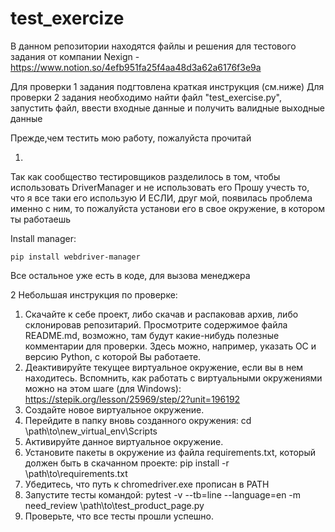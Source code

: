 # test_exercize
В данном репозитории находятся файлы и решения для тестового задания от компании Nexign - https://www.notion.so/4efb951fa25f4aa48d3a62a6176f3e9a

Для проверки 1 задания подгтовлена краткая инструкция (см.ниже)
Для проверки 2 задания необходимо найти файл "test_exercise.py", запустить файл, ввести входные данные и получить валидные выходные данные



Прежде,чем тестить мою работу, пожалуйста прочитай

1.

Так как сообщество тестировщиков разделилось в том, чтобы использовать DriverManager и не использовать его
    Прошу учесть то, что я все таки его использую 
    И ЕСЛИ, друг мой, появилась проблема именно с ним, то пожалуйста установи его в свое окружение, в котором ты работаешь
    
Install manager:
```
pip install webdriver-manager
```
Все остальное уже есть в коде, для вызова менеджера


2
Небольшая инструкция по проверке:

1. Скачайте к себе проект, либо скачав и распаковав архив, либо склонировав репозитарий.
Просмотрите содержимое файла README.md, возможно, там будут какие-нибудь полезные комментарии для проверки.
Здесь можно, например, указать ОС и версию Python, с которой Вы работаете. 
2. Деактивируйте текущее виртуальное окружение, если вы в нем находитесь. 
Вспомнить, как работать с виртуальными окружениями можно на этом шаге (для Windows):
https://stepik.org/lesson/25969/step/2?unit=196192
3. Создайте новое виртуальное окружение.
4. Перейдите в папку вновь созданного окружения:
cd \path\to\new_virtual_env\Scripts
5. Активируйте данное виртуальное окружение.
6. Установите пакеты в окружение из файла requirements.txt, который должен быть в скачанном проекте:
pip install -r \path\to\requirements.txt
7. Убедитесь, что путь к chromedriver.exe прописан в PATH
8. Запустите тесты командой:
pytest -v --tb=line --language=en -m need_review \path\to\test_product_page.py
9. Проверьте, что все тесты прошли успешно.
